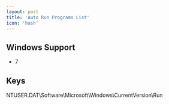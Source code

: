 ```yaml
---
layout: post
title: 'Auto Run Programs List'
icon: 'hash'
---
```


## Windows Support

- 7



## Keys

NTUSER.DAT\Software\Microsoft\Windows\CurrentVersion\Run

